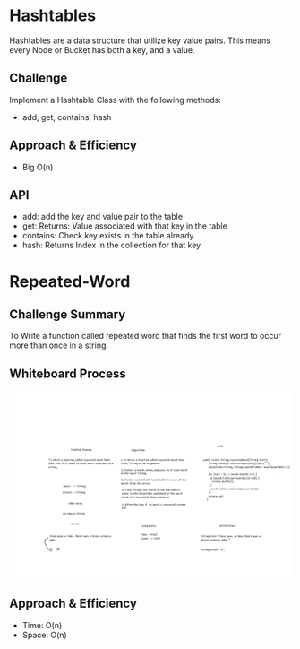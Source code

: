 # Hashtables

Hashtables are a data structure that utilize key value pairs. This means every Node or Bucket has both a key, and a value.

## Challenge

Implement a Hashtable Class with the following methods:

* add, get, contains, hash

## Approach & Efficiency

* Big O(n)

## API

* add: add the key and value pair to the table
* get: Returns: Value associated with that key in the table
* contains: Check  key exists in the table already.
* hash: Returns Index in the collection for that key

# Repeated-Word

## Challenge Summary

To Write a function called repeated word that finds the first word to occur more than once in a string.

## Whiteboard Process

![Repeated-Word](CC31.png)

## Approach & Efficiency

* Time: O(n)
* Space: O(n)
